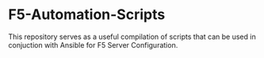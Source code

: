 # F5-Automation-Scripts

This repository serves as a useful compilation of scripts that can be used in conjuction with Ansible for F5 Server Configuration.

